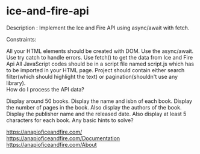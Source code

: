 # ice-and-fire-api
Description :
Implement the Ice and Fire API using async/await with fetch.

Constraints:

All your HTML elements should be created with DOM.
Use the async/await.
Use try catch to handle errors.
Use fetch() to get the data from Ice and Fire Api
All JavaScript codes should be in a script file named script.js which has to be imported in your HTML page.
Project should contain either search filter(which should highlight the text) or pagination(shouldn't use any library).\
How do I process the API data?

Display around 50 books.
Display the name and isbn of each book.
Display the number of pages in the book.
Also display the authors of the book.
Display the publisher name and the released date.
Also display at least 5 characters for each book.
Any basic hints to solve?

https://anapioficeandfire.com/
https://anapioficeandfire.com/Documentation
https://anapioficeandfire.com/About
